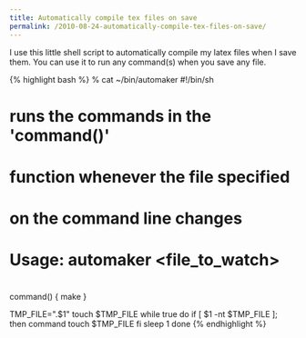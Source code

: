 ```yaml
---
title: Automatically compile tex files on save
permalink: /2010-08-24-automatically-compile-tex-files-on-save/
---
```


I use this little shell script to automatically compile my latex files when I
save them. You can use it to run any command(s) when you save any
file.

{% highlight bash %}
% cat ~/bin/automaker
#!/bin/sh
#
# runs the commands in the 'command()'
# function whenever the file specified
# on the command line changes
#
# Usage: automaker <file_to_watch>
#

command() {
    make
}

TMP_FILE=".$1"
touch $TMP_FILE
while true
do
    if [ $1 -nt $TMP_FILE ]; then
        command
        touch $TMP_FILE
    fi
    sleep 1
done
{% endhighlight %}
